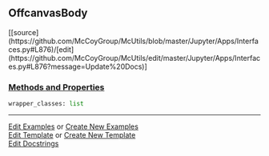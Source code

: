 ## <a id="McUtils.Jupyter.Apps.Interfaces.OffcanvasBody">OffcanvasBody</a> 
<div class="docs-source-link" markdown="1">
[[source](https://github.com/McCoyGroup/McUtils/blob/master/Jupyter/Apps/Interfaces.py#L876)/[edit](https://github.com/McCoyGroup/McUtils/edit/master/Jupyter/Apps/Interfaces.py#L876?message=Update%20Docs)]
</div>



<div class="collapsible-section">
 <div class="collapsible-section collapsible-section-header" markdown="1">
 
### <a class="collapse-link" data-toggle="collapse" href="#methods">Methods and Properties</a> <a class="float-right" data-toggle="collapse" href="#methods"><i class="fa fa-chevron-down"></i></a>

 </div>
 <div class="collapsible-section collapsible-section-body collapse" id="methods" markdown="1">

```python
wrapper_classes: list
```


 </div>
</div>




___

[Edit Examples](https://github.com/McCoyGroup/McUtils/edit/gh-pages/ci/examples/McUtils/Jupyter/Apps/Interfaces/OffcanvasBody.md) or 
[Create New Examples](https://github.com/McCoyGroup/McUtils/new/gh-pages/?filename=ci/examples/McUtils/Jupyter/Apps/Interfaces/OffcanvasBody.md) <br/>
[Edit Template](https://github.com/McCoyGroup/McUtils/edit/gh-pages/ci/docs/McUtils/Jupyter/Apps/Interfaces/OffcanvasBody.md) or 
[Create New Template](https://github.com/McCoyGroup/McUtils/new/gh-pages/?filename=ci/docs/templates/McUtils/Jupyter/Apps/Interfaces/OffcanvasBody.md) <br/>
[Edit Docstrings](https://github.com/McCoyGroup/McUtils/edit/master/Jupyter/Apps/Interfaces.py#L876?message=Update%20Docs)